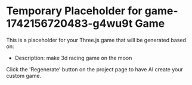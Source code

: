 
# Temporary Placeholder for game-1742156720483-g4wu9t Game

This is a placeholder for your Three.js game that will be generated based on:
- Description: make 3d racing game on the moon

Click the 'Regenerate' button on the project page to have AI create your custom game.
